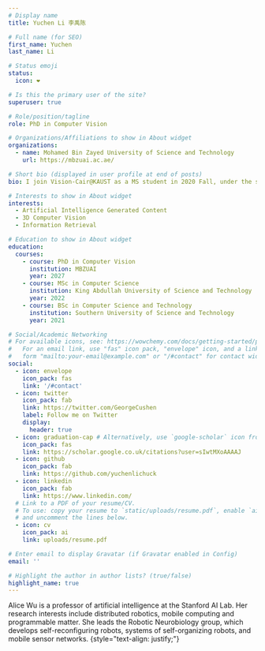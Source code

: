 ```yaml
---
# Display name
title: Yuchen Li 李禹陈

# Full name (for SEO)
first_name: Yuchen
last_name: Li

# Status emoji
status:
  icon: ❤️

# Is this the primary user of the site?
superuser: true

# Role/position/tagline
role: PhD in Computer Vision

# Organizations/Affiliations to show in About widget
organizations:
  - name: Mohamed Bin Zayed University of Science and Technology
    url: https://mbzuai.ac.ae/

# Short bio (displayed in user profile at end of posts)
bio: I join Vision-Cair@KAUST as a MS student in 2020 Fall, under the supervision of Prof. Mohamed Elhoseiny.

# Interests to show in About widget
interests:
  - Artificial Intelligence Generated Content
  - 3D Computer Vision
  - Information Retrieval

# Education to show in About widget
education:
  courses:
    - course: PhD in Computer Vision
      institution: MBZUAI
      year: 2027
    - course: MSc in Computer Science
      institution: King Abdullah University of Science and Technology
      year: 2022
    - course: BSc in Computer Science and Technology
      institution: Southern University of Science and Technology
      year: 2021

# Social/Academic Networking
# For available icons, see: https://wowchemy.com/docs/getting-started/page-builder/#icons
#   For an email link, use "fas" icon pack, "envelope" icon, and a link in the
#   form "mailto:your-email@example.com" or "/#contact" for contact widget.
social:
  - icon: envelope
    icon_pack: fas
    link: '/#contact'
  - icon: twitter
    icon_pack: fab
    link: https://twitter.com/GeorgeCushen
    label: Follow me on Twitter
    display:
      header: true
  - icon: graduation-cap # Alternatively, use `google-scholar` icon from `ai` icon pack
    icon_pack: fas
    link: https://scholar.google.co.uk/citations?user=sIwtMXoAAAAJ
  - icon: github
    icon_pack: fab
    link: https://github.com/yuchenlichuck
  - icon: linkedin
    icon_pack: fab
    link: https://www.linkedin.com/
  # Link to a PDF of your resume/CV.
  # To use: copy your resume to `static/uploads/resume.pdf`, enable `ai` icons in `params.yaml`,
  # and uncomment the lines below.
  - icon: cv
    icon_pack: ai
    link: uploads/resume.pdf

# Enter email to display Gravatar (if Gravatar enabled in Config)
email: ''

# Highlight the author in author lists? (true/false)
highlight_name: true
---
```


Alice Wu is a professor of artificial intelligence at the Stanford AI Lab. Her research interests include distributed robotics, mobile computing and programmable matter. She leads the Robotic Neurobiology group, which develops self-reconfiguring robots, systems of self-organizing robots, and mobile sensor networks.
{style="text-align: justify;"}
